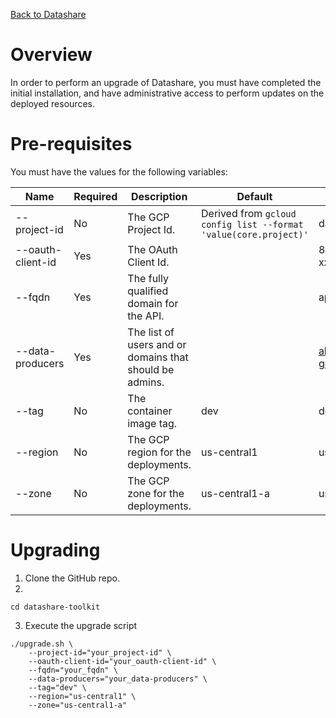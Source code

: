 [Back to Datashare](./README.md)

# Overview
In order to perform an upgrade of Datashare, you must have completed the initial installation, and have administrative access to perform updates on the deployed resources.

# Pre-requisites
You must have the values for the following variables:

| Name | Required | Description | Default | Example |
|-|-|-|-|-|
| --project-id | No | The GCP Project Id. | Derived from ```gcloud config list --format 'value(core.project)'``` | datashare-2e |
| --oauth-client-id | Yes | The OAuth Client Id. | | 8xxxxxxxxxx-xxxxxxxxxxx.apps.googleusercontent.com |
| --fqdn | Yes | The fully qualified domain for the API.|| api.datashare-demo-1.fsi.joonix.net |
| --data-producers | Yes | The list of users and or domains that should be admins. || abc@xyz.com,my-trusted-app@my-gcp-project.iam.gserviceaccount.com |
| --tag | No | The container image tag. | dev | dev |
| --region | No | The GCP region for the deployments. | us-central1 | us-central1 |
| --zone | No | The GCP zone for the deployments. | us-central1-a | us-central1-a |

# Upgrading
1. Clone the GitHub repo.
2.
```
cd datashare-toolkit
```

3. Execute the upgrade script
```
./upgrade.sh \
    --project-id="your_project-id" \
    --oauth-client-id="your_oauth-client-id" \
    --fqdn="your_fqdn" \
    --data-producers="your_data-producers" \
    --tag="dev" \
    --region="us-central1" \
    --zone="us-central1-a"
```